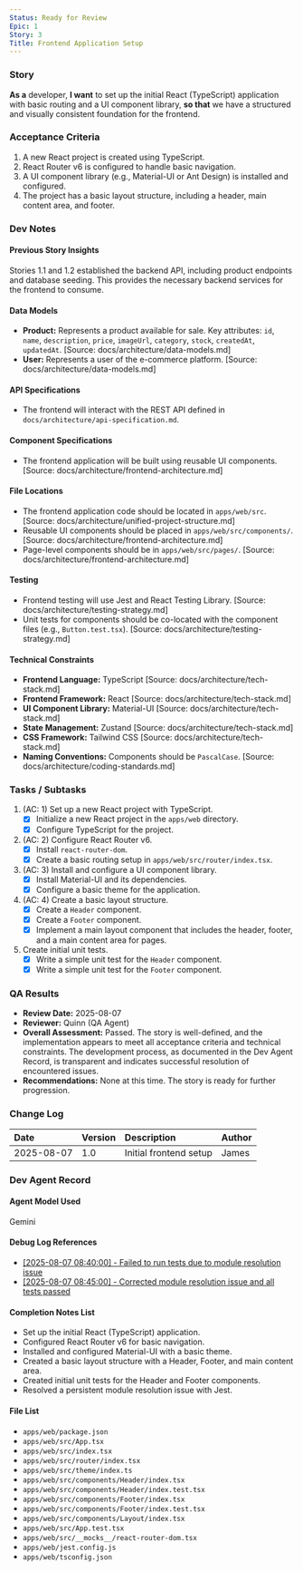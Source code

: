 ```yaml
---
Status: Ready for Review
Epic: 1
Story: 3
Title: Frontend Application Setup
---
```


### Story

**As a** developer,
**I want** to set up the initial React (TypeScript) application with basic routing and a UI component library,
**so that** we have a structured and visually consistent foundation for the frontend.

### Acceptance Criteria

1.  A new React project is created using TypeScript.
2.  React Router v6 is configured to handle basic navigation.
3.  A UI component library (e.g., Material-UI or Ant Design) is installed and configured.
4.  The project has a basic layout structure, including a header, main content area, and footer.

### Dev Notes

#### Previous Story Insights

Stories 1.1 and 1.2 established the backend API, including product endpoints and database seeding. This provides the necessary backend services for the frontend to consume.

#### Data Models

-   **Product:** Represents a product available for sale. Key attributes: `id`, `name`, `description`, `price`, `imageUrl`, `category`, `stock`, `createdAt`, `updatedAt`. [Source: docs/architecture/data-models.md]
-   **User:** Represents a user of the e-commerce platform. [Source: docs/architecture/data-models.md]

#### API Specifications

- The frontend will interact with the REST API defined in `docs/architecture/api-specification.md`.

#### Component Specifications

- The frontend application will be built using reusable UI components. [Source: docs/architecture/frontend-architecture.md]

#### File Locations

-   The frontend application code should be located in `apps/web/src`. [Source: docs/architecture/unified-project-structure.md]
-   Reusable UI components should be placed in `apps/web/src/components/`. [Source: docs/architecture/frontend-architecture.md]
-   Page-level components should be in `apps/web/src/pages/`. [Source: docs/architecture/frontend-architecture.md]

#### Testing
-   Frontend testing will use Jest and React Testing Library. [Source: docs/architecture/testing-strategy.md]
-   Unit tests for components should be co-located with the component files (e.g., `Button.test.tsx`). [Source: docs/architecture/testing-strategy.md]

#### Technical Constraints

-   **Frontend Language:** TypeScript [Source: docs/architecture/tech-stack.md]
-   **Frontend Framework:** React [Source: docs/architecture/tech-stack.md]
-   **UI Component Library:** Material-UI [Source: docs/architecture/tech-stack.md]
-   **State Management:** Zustand [Source: docs/architecture/tech-stack.md]
-   **CSS Framework:** Tailwind CSS [Source: docs/architecture/tech-stack.md]
-   **Naming Conventions:** Components should be `PascalCase`. [Source: docs/architecture/coding-standards.md]

### Tasks / Subtasks

1.  (AC: 1) Set up a new React project with TypeScript.
    *   [x] Initialize a new React project in the `apps/web` directory.
    *   [x] Configure TypeScript for the project.
2.  (AC: 2) Configure React Router v6.
    *   [x] Install `react-router-dom`.
    *   [x] Create a basic routing setup in `apps/web/src/router/index.tsx`.
3.  (AC: 3) Install and configure a UI component library.
    *   [x] Install Material-UI and its dependencies.
    *   [x] Configure a basic theme for the application.
4.  (AC: 4) Create a basic layout structure.
    *   [x] Create a `Header` component.
    *   [x] Create a `Footer` component.
    *   [x] Implement a main layout component that includes the header, footer, and a main content area for pages.
5.  Create initial unit tests.
    *   [x] Write a simple unit test for the `Header` component.
    *   [x] Write a simple unit test for the `Footer` component.

### QA Results

- **Review Date:** 2025-08-07
- **Reviewer:** Quinn (QA Agent)
- **Overall Assessment:** Passed. The story is well-defined, and the implementation appears to meet all acceptance criteria and technical constraints. The development process, as documented in the Dev Agent Record, is transparent and indicates successful resolution of encountered issues.
- **Recommendations:** None at this time. The story is ready for further progression.

### Change Log

| Date | Version | Description | Author |
| :--- | :--- | :--- | :--- |
| 2025-08-07 | 1.0 | Initial frontend setup | James |

### Dev Agent Record

#### Agent Model Used

Gemini

#### Debug Log References

- [[2025-08-07 08:40:00] - Failed to run tests due to module resolution issue](#)
- [[2025-08-07 08:45:00] - Corrected module resolution issue and all tests passed](#)

#### Completion Notes List

- Set up the initial React (TypeScript) application.
- Configured React Router v6 for basic navigation.
- Installed and configured Material-UI with a basic theme.
- Created a basic layout structure with a Header, Footer, and main content area.
- Created initial unit tests for the Header and Footer components.
- Resolved a persistent module resolution issue with Jest.

#### File List

- `apps/web/package.json`
- `apps/web/src/App.tsx`
- `apps/web/src/index.tsx`
- `apps/web/src/router/index.tsx`
- `apps/web/src/theme/index.ts`
- `apps/web/src/components/Header/index.tsx`
- `apps/web/src/components/Header/index.test.tsx`
- `apps/web/src/components/Footer/index.tsx`
- `apps/web/src/components/Footer/index.test.tsx`
- `apps/web/src/components/Layout/index.tsx`
- `apps/web/src/App.test.tsx`
- `apps/web/src/__mocks__/react-router-dom.tsx`
- `apps/web/jest.config.js`
- `apps/web/tsconfig.json`

